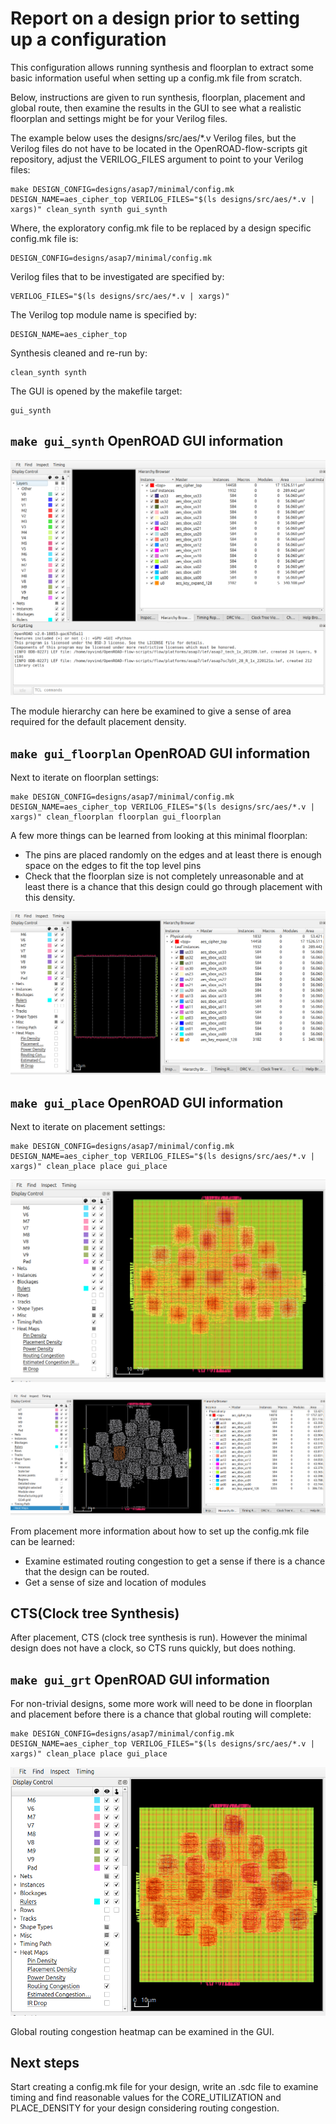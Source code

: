 # Report on a design prior to setting up a configuration

This configuration allows running synthesis and floorplan
to extract some basic information useful when setting
up a config.mk file from scratch.

Below, instructions are given to run synthesis, floorplan, placement and
global route, then examine the results in the GUI to see what a
realistic floorplan and settings might be for your Verilog files.

The example below uses the designs/src/aes/*.v Verilog files, but
the Verilog files do not have to be located in the OpenROAD-flow-scripts
git repository, adjust the VERILOG_FILES argument to point to your Verilog
files:

```
make DESIGN_CONFIG=designs/asap7/minimal/config.mk DESIGN_NAME=aes_cipher_top VERILOG_FILES="$(ls designs/src/aes/*.v | xargs)" clean_synth synth gui_synth
```

Where, the exploratory config.mk file to be replaced
by a design specific config.mk file is:

```
DESIGN_CONFIG=designs/asap7/minimal/config.mk
```

Verilog files that to be investigated are specified by:

```
VERILOG_FILES="$(ls designs/src/aes/*.v | xargs)"
```

The Verilog top module name is specified by:

```
DESIGN_NAME=aes_cipher_top
```

Synthesis cleaned and re-run by:

```
clean_synth synth
```

The GUI is opened by the makefile target:

```
gui_synth
```

## `make gui_synth` OpenROAD GUI information

![Alt text](gui_synth.png)

The module hierarchy can here be examined to give a sense of
area required for the default placement density.

## `make gui_floorplan` OpenROAD GUI information

Next to iterate on floorplan settings:

```
make DESIGN_CONFIG=designs/asap7/minimal/config.mk DESIGN_NAME=aes_cipher_top VERILOG_FILES="$(ls designs/src/aes/*.v | xargs)" clean_floorplan floorplan gui_floorplan
```

A few more things can be learned from looking at this minimal floorplan:

- The pins are placed randomly on the edges and at least there
  is enough space on the edges to fit the top level pins
- Check that the floorplan size is not completely unreasonable and
  at least there is a chance that this design could go through
  placement with this density.

![Alt text](gui_floorplan.png)

## `make gui_place` OpenROAD GUI information

Next to iterate on placement settings:

```
make DESIGN_CONFIG=designs/asap7/minimal/config.mk DESIGN_NAME=aes_cipher_top VERILOG_FILES="$(ls designs/src/aes/*.v | xargs)" clean_place place gui_place
```

![Alt text](gui_place_heatmap.png)

![Alt text](gui_place_module.png)

From placement more information about how to set up the config.mk
file can be learned:

- Examine estimated routing congestion to get a sense if there
  is a chance that the design can be routed.
- Get a sense of size and location of modules

## CTS(Clock tree Synthesis)

After placement, CTS (clock tree synthesis is run). However the minimal design does
not have a clock, so CTS runs quickly, but does nothing.

## `make gui_grt` OpenROAD GUI information

For non-trivial designs, some more work will need to be done in floorplan and
placement before there is a chance that global routing will complete:

```
make DESIGN_CONFIG=designs/asap7/minimal/config.mk DESIGN_NAME=aes_cipher_top VERILOG_FILES="$(ls designs/src/aes/*.v | xargs)" clean_place place gui_place
```

![Alt text](gui_grt.png)

Global routing congestion heatmap can be examined in the GUI.

## Next steps

Start creating a config.mk file for your design, write an .sdc file to
examine timing and find reasonable values for the CORE_UTILIZATION
and PLACE_DENSITY for your design considering routing congestion.
